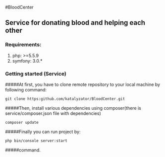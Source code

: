 #BloodCenter

## Service for donating blood and helping each other

### Requirements:
 
1. php: >=5.5.9
2. symfony: 3.0.*



### Getting started (Service)

#####At first, you have to clone remote repository to your local machine by following command:

```
git clone https:github.com/katalyzator/BloodCenter.git
```
#####Then, install various dependencies using composer(there is service/composer.json file with dependencies)

```
composer update
```

#####Finally you can run project by:

```
php bin/console server:start 
```
#####command.